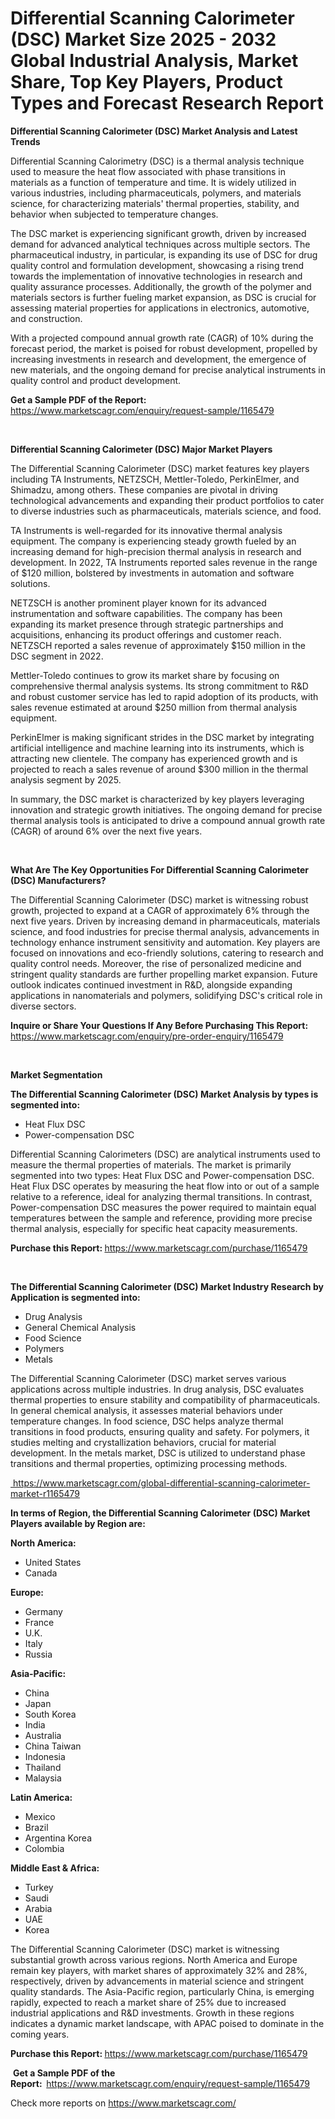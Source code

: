 <p><h1>Differential Scanning Calorimeter (DSC) Market Size 2025 - 2032 Global Industrial Analysis, Market Share, Top Key Players, Product Types and Forecast Research Report</h1></p><p><strong>Differential Scanning Calorimeter (DSC) Market Analysis and Latest Trends</strong></p>
<p><p>Differential Scanning Calorimetry (DSC) is a thermal analysis technique used to measure the heat flow associated with phase transitions in materials as a function of temperature and time. It is widely utilized in various industries, including pharmaceuticals, polymers, and materials science, for characterizing materials' thermal properties, stability, and behavior when subjected to temperature changes.</p><p>The DSC market is experiencing significant growth, driven by increased demand for advanced analytical techniques across multiple sectors. The pharmaceutical industry, in particular, is expanding its use of DSC for drug quality control and formulation development, showcasing a rising trend towards the implementation of innovative technologies in research and quality assurance processes. Additionally, the growth of the polymer and materials sectors is further fueling market expansion, as DSC is crucial for assessing material properties for applications in electronics, automotive, and construction.</p><p>With a projected compound annual growth rate (CAGR) of 10% during the forecast period, the market is poised for robust development, propelled by increasing investments in research and development, the emergence of new materials, and the ongoing demand for precise analytical instruments in quality control and product development.</p></p>
<p><strong>Get a Sample PDF of the Report:&nbsp;</strong> <a href="https://www.marketscagr.com/enquiry/request-sample/1165479?utm_campaign=3529&utm_medium=2&utm_source=Github&utm_content=ia&utm_term=11042025&utm_id=differential-scanning-calorimeter-dsc">https://www.marketscagr.com/enquiry/request-sample/1165479</a></p>
<p>&nbsp;</p>
<p><strong>Differential Scanning Calorimeter (DSC) Major Market Players</strong></p>
<p><p>The Differential Scanning Calorimeter (DSC) market features key players including TA Instruments, NETZSCH, Mettler-Toledo, PerkinElmer, and Shimadzu, among others. These companies are pivotal in driving technological advancements and expanding their product portfolios to cater to diverse industries such as pharmaceuticals, materials science, and food.</p><p>TA Instruments is well-regarded for its innovative thermal analysis equipment. The company is experiencing steady growth fueled by an increasing demand for high-precision thermal analysis in research and development. In 2022, TA Instruments reported sales revenue in the range of $120 million, bolstered by investments in automation and software solutions.</p><p>NETZSCH is another prominent player known for its advanced instrumentation and software capabilities. The company has been expanding its market presence through strategic partnerships and acquisitions, enhancing its product offerings and customer reach. NETZSCH reported a sales revenue of approximately $150 million in the DSC segment in 2022.</p><p>Mettler-Toledo continues to grow its market share by focusing on comprehensive thermal analysis systems. Its strong commitment to R&D and robust customer service has led to rapid adoption of its products, with sales revenue estimated at around $250 million from thermal analysis equipment.</p><p>PerkinElmer is making significant strides in the DSC market by integrating artificial intelligence and machine learning into its instruments, which is attracting new clientele. The company has experienced growth and is projected to reach a sales revenue of around $300 million in the thermal analysis segment by 2025.</p><p>In summary, the DSC market is characterized by key players leveraging innovation and strategic growth initiatives. The ongoing demand for precise thermal analysis tools is anticipated to drive a compound annual growth rate (CAGR) of around 6% over the next five years.</p></p>
<p>&nbsp;</p>
<p><strong>What Are The Key Opportunities For Differential Scanning Calorimeter (DSC) Manufacturers?</strong></p>
<p><p>The Differential Scanning Calorimeter (DSC) market is witnessing robust growth, projected to expand at a CAGR of approximately 6% through the next five years. Driven by increasing demand in pharmaceuticals, materials science, and food industries for precise thermal analysis, advancements in technology enhance instrument sensitivity and automation. Key players are focused on innovations and eco-friendly solutions, catering to research and quality control needs. Moreover, the rise of personalized medicine and stringent quality standards are further propelling market expansion. Future outlook indicates continued investment in R&D, alongside expanding applications in nanomaterials and polymers, solidifying DSC's critical role in diverse sectors.</p></p>
<p><strong>Inquire or Share Your Questions If Any Before Purchasing This Report:</strong> <a href="https://www.marketscagr.com/enquiry/pre-order-enquiry/1165479?utm_campaign=3529&utm_medium=2&utm_source=Github&utm_content=ia&utm_term=11042025&utm_id=differential-scanning-calorimeter-dsc">https://www.marketscagr.com/enquiry/pre-order-enquiry/1165479</a></p>
<p>&nbsp;</p>
<p><strong>Market Segmentation</strong></p>
<p><strong>The Differential Scanning Calorimeter (DSC) Market Analysis by types is segmented into:</strong></p>
<p><ul><li>Heat Flux DSC</li><li>Power-compensation DSC</li></ul></p>
<p><p>Differential Scanning Calorimeters (DSC) are analytical instruments used to measure the thermal properties of materials. The market is primarily segmented into two types: Heat Flux DSC and Power-compensation DSC. Heat Flux DSC operates by measuring the heat flow into or out of a sample relative to a reference, ideal for analyzing thermal transitions. In contrast, Power-compensation DSC measures the power required to maintain equal temperatures between the sample and reference, providing more precise thermal analysis, especially for specific heat capacity measurements.</p></p>
<p><strong>Purchase this Report:&nbsp;</strong><a href="https://www.marketscagr.com/purchase/1165479?utm_campaign=3529&utm_medium=2&utm_source=Github&utm_content=ia&utm_term=11042025&utm_id=differential-scanning-calorimeter-dsc">https://www.marketscagr.com/purchase/1165479</a></p>
<p>&nbsp;</p>
<p><strong>The Differential Scanning Calorimeter (DSC) Market Industry Research by Application is segmented into:</strong></p>
<p><ul><li>Drug Analysis</li><li>General Chemical Analysis</li><li>Food Science</li><li>Polymers</li><li>Metals</li></ul></p>
<p><p>The Differential Scanning Calorimeter (DSC) market serves various applications across multiple industries. In drug analysis, DSC evaluates thermal properties to ensure stability and compatibility of pharmaceuticals. In general chemical analysis, it assesses material behaviors under temperature changes. In food science, DSC helps analyze thermal transitions in food products, ensuring quality and safety. For polymers, it studies melting and crystallization behaviors, crucial for material development. In the metals market, DSC is utilized to understand phase transitions and thermal properties, optimizing processing methods.</p></p>
<p><a href="https://www.marketscagr.com/global-differential-scanning-calorimeter-market-r1165479?utm_campaign=3529&utm_medium=2&utm_source=Github&utm_content=ia&utm_term=11042025&utm_id=differential-scanning-calorimeter-dsc">&nbsp;https://www.marketscagr.com/global-differential-scanning-calorimeter-market-r1165479</a></p>
<p><strong>In terms of Region, the Differential Scanning Calorimeter (DSC) Market Players available by Region are:</strong></p>
<p>
    <p> <strong> North America: </strong>
        <ul>
            <li>United States</li>
            <li>Canada</li>
        </ul>
        </p> 
    <p> <strong> Europe: </strong>
        <ul>
            <li>Germany</li>
            <li>France</li>
            <li>U.K.</li>
            <li>Italy</li>
            <li>Russia</li>
        </ul>
        </p> 
    <p> <strong> Asia-Pacific: </strong>
        <ul>
            <li>China</li>
            <li>Japan</li>
            <li>South Korea</li>
            <li>India</li>
            <li>Australia</li>
            <li>China Taiwan</li>
            <li>Indonesia</li>
            <li>Thailand</li>
            <li>Malaysia</li>
        </ul>
        </p> 
    <p> <strong> Latin America: </strong>
        <ul>
            <li>Mexico</li>
            <li>Brazil</li>
            <li>Argentina Korea</li>
            <li>Colombia</li>
        </ul>
        </p> 
    <p> <strong> Middle East & Africa: </strong>
        <ul>
            <li>Turkey</li>
            <li>Saudi</li>
            <li>Arabia</li>
            <li>UAE</li>
            <li>Korea</li>
        </ul>
    </p>
    </p>
<p><p>The Differential Scanning Calorimeter (DSC) market is witnessing substantial growth across various regions. North America and Europe remain key players, with market shares of approximately 32% and 28%, respectively, driven by advancements in material science and stringent quality standards. The Asia-Pacific region, particularly China, is emerging rapidly, expected to reach a market share of 25% due to increased industrial applications and R&D investments. Growth in these regions indicates a dynamic market landscape, with APAC poised to dominate in the coming years.</p></p>
<p><strong>Purchase this Report: </strong><a href="https://www.marketscagr.com/purchase/1165479?utm_campaign=3529&utm_medium=2&utm_source=Github&utm_content=ia&utm_term=11042025&utm_id=differential-scanning-calorimeter-dsc">https://www.marketscagr.com/purchase/1165479</a></p>
<p>&nbsp;<strong>Get a Sample PDF of the Report:&nbsp;&nbsp;</strong><a href="https://www.marketscagr.com/enquiry/request-sample/1165479?utm_campaign=3529&utm_medium=2&utm_source=Github&utm_content=ia&utm_term=11042025&utm_id=differential-scanning-calorimeter-dsc">https://www.marketscagr.com/enquiry/request-sample/1165479</a></p>
<p><strong></strong></p>
<p>Check more reports on <a href="https://www.marketscagr.com/?utm_campaign=3529&utm_medium=2&utm_source=Github&utm_content=ia&utm_term=11042025&utm_id=differential-scanning-calorimeter-dsc">https://www.marketscagr.com/</a></p>